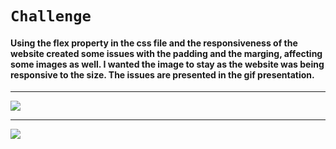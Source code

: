 # `Challenge`
  <h4>Using the flex property in the css file and the responsiveness of the website created some issues with the padding and the marging, affecting some images as well. I wanted the image to stay as the website was being responsive to the size. The issues are presented in the gif presentation.</h4>
  
  
  ---
  
  ![](ledge.gif)
  
  ---
  
  ![](ledge1.gif)
    
